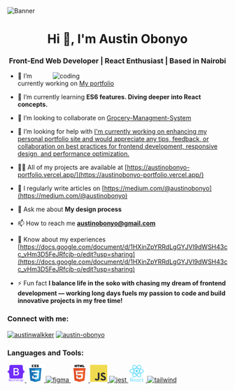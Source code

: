 
![Banner](https://media.licdn.com/dms/image/v2/D4D16AQFAJIAOXXBoxQ/profile-displaybackgroundimage-shrink_350_1400/B4DZYWwZQaHAAY-/0/1744138512214?e=1749686400&v=beta&t=tR__EnfFwAy2DCLOu7Juq-XhyCYtzSCE5r7PRZM4wQo)
<h1 align="center">Hi 👋, I'm Austin Obonyo</h1>
<h3 align="center">Front-End Web Developer | React Enthusiast | Based in Nairobi</h3>
<img align="right" alt="coding" width="400" src="https://camo.githubusercontent.com/88adc7c88c9d3dba7479020846ed35d13410e3707c7f149e1c6140cc6beaef9a/68747470733a2f2f70687973696373677572756b756c2e66696c65732e776f726470726573732e636f6d2f323031392f30322f6368617261637465722d312e676966">

- 🔭 I’m currently working on [My portfolio](https://austinobonyo-portfolio.vercel.app/)

- 🌱 I’m currently learning **ES6 features. Diving deeper into React concepts.**

- 👯 I’m looking to collaborate on [Grocery-Managment-System](https://grocery-managment-system.vercel.app/)

- 🤝 I’m looking for help with [I'm currently working on enhancing my personal portfolio site and would appreciate any tips, feedback, or collaboration on best practices for frontend development, responsive design, and performance optimization.](https://austinobonyo-portfolio.vercel.app/)

- 👨‍💻 All of my projects are available at [https://austinobonyo-portfolio.vercel.app/](https://austinobonyo-portfolio.vercel.app/)

- 📝 I regularly write articles on [https://medium.com/@austinobonyo](https://medium.com/@austinobonyo)

- 💬 Ask me about **My design process**

- 📫 How to reach me **austinobonyo@gmail.com**

- 📄 Know about my experiences [https://docs.google.com/document/d/1HXinZpYRRdLgGYJVl9dWSH43cc_vHm3D5FeJRfcjb-o/edit?usp=sharing](https://docs.google.com/document/d/1HXinZpYRRdLgGYJVl9dWSH43cc_vHm3D5FeJRfcjb-o/edit?usp=sharing)

- ⚡ Fun fact **I balance life in the soko with chasing my dream of frontend development — working long days fuels my passion to code and build innovative projects in my free time!**

<h3 align="left">Connect with me:</h3>
<p align="left">
<a href="https://twitter.com/austinwalkker" target="blank"><img align="center" src="https://raw.githubusercontent.com/rahuldkjain/github-profile-readme-generator/master/src/images/icons/Social/twitter.svg" alt="austinwalkker" height="30" width="40" /></a>
<a href="https://linkedin.com/in/austin-obonyo" target="blank"><img align="center" src="https://raw.githubusercontent.com/rahuldkjain/github-profile-readme-generator/master/src/images/icons/Social/linked-in-alt.svg" alt="austin-obonyo" height="30" width="40" /></a>
</p>

<h3 align="left">Languages and Tools:</h3>
<p align="left"> <a href="https://getbootstrap.com" target="_blank" rel="noreferrer"> <img src="https://raw.githubusercontent.com/devicons/devicon/master/icons/bootstrap/bootstrap-plain-wordmark.svg" alt="bootstrap" width="40" height="40"/> </a> <a href="https://www.w3schools.com/css/" target="_blank" rel="noreferrer"> <img src="https://raw.githubusercontent.com/devicons/devicon/master/icons/css3/css3-original-wordmark.svg" alt="css3" width="40" height="40"/> </a> <a href="https://www.figma.com/" target="_blank" rel="noreferrer"> <img src="https://www.vectorlogo.zone/logos/figma/figma-icon.svg" alt="figma" width="40" height="40"/> </a> <a href="https://www.w3.org/html/" target="_blank" rel="noreferrer"> <img src="https://raw.githubusercontent.com/devicons/devicon/master/icons/html5/html5-original-wordmark.svg" alt="html5" width="40" height="40"/> </a> <a href="https://developer.mozilla.org/en-US/docs/Web/JavaScript" target="_blank" rel="noreferrer"> <img src="https://raw.githubusercontent.com/devicons/devicon/master/icons/javascript/javascript-original.svg" alt="javascript" width="40" height="40"/> </a> <a href="https://jestjs.io" target="_blank" rel="noreferrer"> <img src="https://www.vectorlogo.zone/logos/jestjsio/jestjsio-icon.svg" alt="jest" width="40" height="40"/> </a> <a href="https://reactjs.org/" target="_blank" rel="noreferrer"> <img src="https://raw.githubusercontent.com/devicons/devicon/master/icons/react/react-original-wordmark.svg" alt="react" width="40" height="40"/> </a> <a href="https://tailwindcss.com/" target="_blank" rel="noreferrer"> <img src="https://www.vectorlogo.zone/logos/tailwindcss/tailwindcss-icon.svg" alt="tailwind" width="40" height="40"/> </a> </p>

